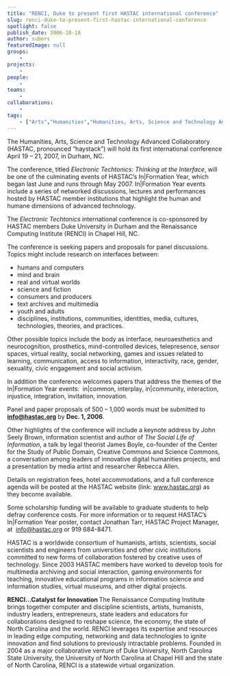 ```yaml
---
title: "RENCI, Duke to present first HASTAC international conference"
slug: renci-duke-to-present-first-hastac-international-conference
spotlight: false
publish_date: 2006-10-18
author: subers
featuredImage: null
groups:
    - 
projects:
    - 
people:
    - 
teams: 
    - 
collaborations:
    - 
tags:
    - ["Arts","Humanities","Humanities, Arts, Science and Technology Advanced Collaboratory (HASTAC)"]
---
```

The Humanities, Arts, Science and Technology Advanced Collaboratory (HASTAC, pronounced “haystack”) will hold its first international conference April 19 – 21, 2007, in Durham, NC.

The conference, titled <em>Electronic Techtonics: Thinking at the Interface</em>, will be one of the culminating events of HASTAC’s In|Formation Year, which began last June and runs through May 2007. In|Formation Year events include a series of networked discussions, lectures and performances hosted by HASTAC member institutions that highlight the human and humane dimensions of advanced technology. <!--more-->

The <em>Electronic Techtonics</em> international conference is co-sponsored by HASTAC members Duke University in Durham and the Renaissance Computing Institute (RENCI) in Chapel Hill, NC.

The conference is seeking papers and proposals for panel discussions. Topics might include research on interfaces between:
<ul type="disc">
	<li>humans and computers</li>
	<li>mind and brain</li>
	<li>real and virtual worlds</li>
	<li>science and fiction</li>
	<li>consumers and producers</li>
	<li>text archives and multimedia</li>
	<li>youth and adults</li>
	<li>disciplines, institutions, communities, identities, media, cultures,  technologies, theories, and practices.</li>
</ul>
Other possible topics include the body as interface, neuroaesthetics and neurocognition, prosthetics, mind-controlled devices, telepresence, sensor spaces, virtual reality, social networking, games and issues related to learning, communication, access to information, interactivity, race, gender, sexuality, civic engagement and social activism.

In addition the conference welcomes papers that address the themes of the In|Formation Year events:  in|common, interplay, in|community, interaction, injustice, integration, invitation, innovation.

Panel and paper proposals of 500 – 1,000 words must be submitted to <strong><a href="mailto:info@hastac.org">info@hastac.org</a></strong> by <strong>Dec. 1, 2006</strong>.

Other highlights of the conference will include a keynote address by John Seely Brown, information scientist and author of <em>The Social Life of Information</em>, a talk by legal theorist James Boyle, co-founder of the Center for the Study of Public Domain, Creative Commons and Science Commons, a conversation among leaders of innovative digital humanities projects, and a presentation by media artist and researcher Rebecca Allen.

Details on registration fees, hotel accommodations, and a full conference agenda will be posted at the HASTAC website (link: www.hastac.org) as they become available.

Some scholarship funding will be available to graduate students to help defray conference costs. For more information or to request HASTAC’s In|Formation Year poster, contact Jonathan Tarr, HASTAC Project Manager, at  info@hastac.org or 919 684-8471.

HASTAC is a worldwide consortium of humanists, artists, scientists, social scientists and engineers from universities and other civic institutions committed to new forms of collaboration fostered by creative uses of technology. Since 2003 HASTAC members have worked to develop tools for multimedia archiving and social interaction, gaming environments for teaching, innovative educational programs in information science and information studies, virtual museums, and other digital projects.

<strong> RENCI...Catalyst for Innovation </strong>
The Renaissance Computing Institute brings together computer and discipline scientists, artists, humanists, industry leaders, entrepreneurs, state leaders and educators for collaborations designed to reshape science, the economy, the state of North Carolina and the world. RENCI leverages its expertise and resources in leading edge computing, networking and data technologies to ignite innovation and find solutions to previously intractable problems. Founded in 2004 as a major collaborative venture of Duke University, North Carolina State University, the University of North Carolina at Chapel Hill and the state of North Carolina, RENCI is a statewide virtual organization.
